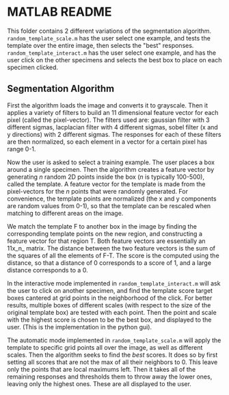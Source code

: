 MATLAB README
=============

This folder contains 2 different variations of the segmentation algorithm.
`random_template_scale.m` has the user select one example, and tests the
template over the entire image, then selects the "best" responses.
`random_template_interact.m` has the user select one example, and has the user
click on the other specimens and selects the best box to place on each specimen
clicked.

Segmentation Algorithm
----------------------
First the algorithm loads the image and converts it to grayscale. Then it
applies a variety of filters to build an 11 dimensional feature vector for each
pixel (called the pixel-vector). The filters used are: gaussian filter with 3
different sigmas, lacplacian filter with 4 different sigmas, sobel filter (x
and y directions) with 2 different sigmas. The responses for each of these
filters are then normalized, so each element in a vector for a certain pixel
has range 0-1.

Now the user is asked to select a training example. The user places a box
around a single specimen. Then the algorithm creates a feature vector by
generating _n_ random 2D points inside the box (_n_ is typically 100-500),
called the template. A feature vector for the template is made from the
pixel-vectors for the _n_ points that were randomly generated. For convenience,
the template points are normalized (the x and y components are random values
from 0-1), so that the template can be rescaled when matching to different
areas on the image.

We match the template F to another box in the image by finding the
corresponding template points on the new region, and constructing a feature
vector for that region T. Both feature vectors are essentially an 11x_n_
matrix. The distance between the two feature vectors is the sum of the squares
of all the elements of F-T. The score is the computed using the distance, so
that a distance of 0 corresponds to a score of 1, and a large distance
corresponds to a 0.

In the interactive mode implemented in `random_template_interact.m` will ask
the user to click on another specimen, and find the template score target boxes
cantered at grid points in the neighborhood of the click. For better results,
multiple boxes of different scales (with respect to the size of the original
template box) are tested with each point. Then the point and scale with the
highest score is chosen to be the best box, and displayed to the user. (This is
the implementation in the python gui).

The automatic mode implemented in `random_template_scale.m` will apply the
template to specific grid points all over the image, as well as different
scales. Then the algorithm seeks to find the _best_ scores. It does so by first
setting all scores that are not the max of all their neighbors to 0. This leave
only the points that are local maximums left. Then it takes all of the
remaining responses and thresholds them to throw away the lower ones, leaving
only the highest ones. These are all displayed to the user.

